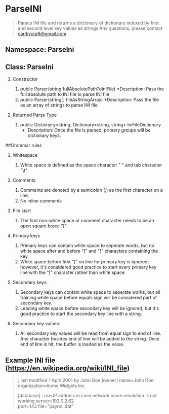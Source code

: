 # ParseINI
> Parses INI file and returns a dictionary of dictionary indexed by first and second level key values as strings
> Any questions, please contact carlbycraft@gmail.com 

## Namespace: ParseIni
## Class: ParseIni
1. Constructor
    1. public Parser(string fullAbsolutePathToIniFile)
        *Description: Pass the full absolute path to INI file to parse INI file 
    2. public Parser(string[] fileAsStringArray)
        *Description: Pass the file as an array of strings to parse INI file

2. Returned Parse Type
    1. public Dictionary<string, Dictionary<string, string> IniFileDictionary
        * Description: Once the file is parsed, primary groups will be dictionary keys.

##Grammar rules
1. Whitespace
    1. White space is defined as the space character " " and tab character "\t"

2. Comments
    1. Comments are denoted by a semicolon (;) as the first character on a line.
    2. No inline comments

3. File start
    1. The first non-white space or comment character needs to be an open square brace "[".

4. Primary keys
    1. Primary keys can contain white space to seperate words, but no white space after and before "[" and "]" characters containing the key.
    2. White space before first "[" on line for primary key is ignored; however, it's considered good practice to start every primary key line with the "[" character rather than white space.
    
5. Secondary keys:
    1. Secondary keys can contain white space to seperate works, but all training white space before equals sign will be considered part of secondary key.
    2. Leading white space before secondary key will be ignored, but it's good practice to start the secondary key line with a string.
    
6. Secondary key values:
    1. All secondary key values will be read from equal sign to end of line. Any character besides end of line will be added to the string. Once end of line is hit, the buffer is loaded as the value.
    
## Example INI file (https://en.wikipedia.org/wiki/INI_file)
> ; last modified 1 April 2001 by John Doe
> [owner]
> name=John Doe
> organization=Acme Widgets Inc.
>
> [database]
> ; use IP address in case network name resolution is not working
> server=192.0.2.62     
> port=143
> file="payroll.dat"
